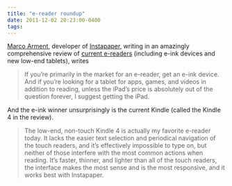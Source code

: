 ```yaml
---
title: "e-reader roundup"
date: 2011-12-02 20:23:00-0400
tags: 
---
```


[Marco Arment](http://www.marco.org), developer of [Instapaper](http://www.instapaper.com/), writing in an amazingly comprehensive review of [current e-readers](http://www.marco.org/2011/12/02/kindle-touch-vs-nook-simple-touch-kobo-touch-kindle-4) (including e-ink devices and new low-end tablets), writes

> If you’re primarily in the market for an e-reader, get an e-ink device. And if you’re looking for a tablet for apps, games, and videos in addition to reading, unless the iPad’s price is absolutely out of the question forever, I suggest getting the iPad.

And the e-ink winner unsurprisingly is the current Kindle (called the Kindle 4 in the review).

> The low-end, non-touch Kindle 4 is actually my favorite e-reader today. It lacks the easier text selection and periodical navigation of the touch readers, and it’s effectively impossible to type on, but neither of those interfere with the most common actions when reading. It’s faster, thinner, and lighter than all of the touch readers, the interface makes the most sense and is the most responsive, and it works best with Instapaper.
